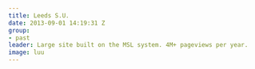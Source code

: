 ```yaml
---
title: Leeds S.U.
date: 2013-09-01 14:19:31 Z
group:
- past
leader: Large site built on the MSL system. 4M+ pageviews per year.
image: luu
---
```


